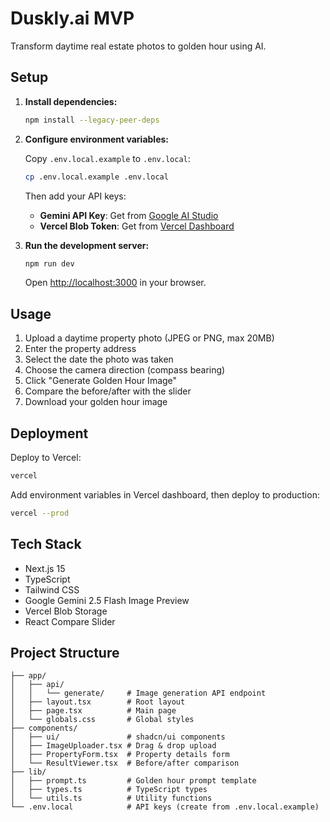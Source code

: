 # Duskly.ai MVP

Transform daytime real estate photos to golden hour using AI.

## Setup

1. **Install dependencies:**
   ```bash
   npm install --legacy-peer-deps
   ```

2. **Configure environment variables:**
   
   Copy `.env.local.example` to `.env.local`:
   ```bash
   cp .env.local.example .env.local
   ```
   
   Then add your API keys:
   - **Gemini API Key**: Get from [Google AI Studio](https://aistudio.google.com/app/apikey)
   - **Vercel Blob Token**: Get from [Vercel Dashboard](https://vercel.com/dashboard/stores)

3. **Run the development server:**
   ```bash
   npm run dev
   ```

   Open [http://localhost:3000](http://localhost:3000) in your browser.

## Usage

1. Upload a daytime property photo (JPEG or PNG, max 20MB)
2. Enter the property address
3. Select the date the photo was taken
4. Choose the camera direction (compass bearing)
5. Click "Generate Golden Hour Image"
6. Compare the before/after with the slider
7. Download your golden hour image

## Deployment

Deploy to Vercel:

```bash
vercel
```

Add environment variables in Vercel dashboard, then deploy to production:

```bash
vercel --prod
```

## Tech Stack

- Next.js 15
- TypeScript
- Tailwind CSS
- Google Gemini 2.5 Flash Image Preview
- Vercel Blob Storage
- React Compare Slider

## Project Structure

```
├── app/
│   ├── api/
│   │   └── generate/     # Image generation API endpoint
│   ├── layout.tsx        # Root layout
│   ├── page.tsx          # Main page
│   └── globals.css       # Global styles
├── components/
│   ├── ui/               # shadcn/ui components
│   ├── ImageUploader.tsx # Drag & drop upload
│   ├── PropertyForm.tsx  # Property details form
│   └── ResultViewer.tsx  # Before/after comparison
├── lib/
│   ├── prompt.ts         # Golden hour prompt template
│   ├── types.ts          # TypeScript types
│   └── utils.ts          # Utility functions
└── .env.local            # API keys (create from .env.local.example)
```